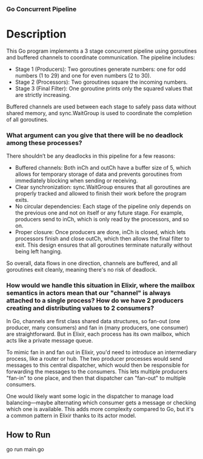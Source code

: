 ### Go Concurrent Pipeline

# Description
This Go program implements a 3 stage concurrent pipeline using goroutines and buffered channels to coordinate communication. The pipeline includes:

- Stage 1 (Producers): Two goroutines generate numbers: one for odd numbers (1 to 29) and one for even numbers (2 to 30).
- Stage 2 (Processors): Two goroutines square the incoming numbers.
- Stage 3 (Final Filter): One goroutine prints only the squared values that are strictly increasing.

Buffered channels are used between each stage to safely pass data without shared memory, and sync.WaitGroup is used to coordinate the completion of all goroutines.

### What argument can you give that there will be no deadlock among these processes?
There shouldn’t be any deadlocks in this pipeline for a few reasons:
- Buffered channels: Both inCh and outCh have a buffer size of 5, which allows for temporary storage of data and prevents goroutines from immediately blocking when sending or receiving.
- Clear synchronization: sync.WaitGroup ensures that all goroutines are properly tracked and allowed to finish their work before the program exits.
- No circular dependencies: Each stage of the pipeline only depends on the previous one and not on itself or any future stage. For example, producers send to inCh, which is only read by the processors, and so on.
- Proper closure: Once producers are done, inCh is closed, which lets processors finish and close outCh, which then allows the final filter to exit. This design ensures that all goroutines terminate naturally without being left hanging.

So overall, data flows in one direction, channels are buffered, and all goroutines exit cleanly, meaning there's no risk of deadlock.

### How would we handle this situation in Elixir, where the mailbox semantics in actors mean that our "channel" is always attached to a single process? How do we have 2 producers creating and distributing values to 2 consumers?
In Go, channels are first class shared data structures, so fan-out (one producer, many consumers) and fan in (many producers, one consumer) are straightforward. But in Elixir, each process has its own mailbox, which acts like a private message queue.

To mimic fan in and fan out in Elixir, you'd need to introduce an intermediary process, like a router or hub. The two producer processes would send messages to this central dispatcher, which would then be responsible for forwarding the messages to the consumers. This lets multiple producers "fan-in" to one place, and then that dispatcher can "fan-out" to multiple consumers.

One would likely want some logic in the dispatcher to manage load balancing—maybe alternating which consumer gets a message or checking which one is available. This adds more complexity compared to Go, but it's a common pattern in Elixir thanks to its actor model.

## How to Run
go run main.go
